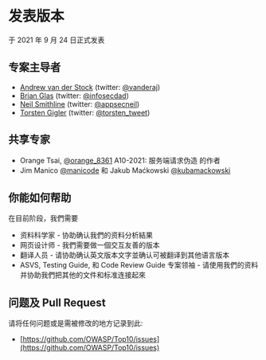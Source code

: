 # 发表版本

于 2021 年 9 月 24 日正式发表

## 专案主导者

- [Andrew van der Stock](mailto:vanderaj@owasp.org) (twitter: [@vanderaj](https://x.com/vanderaj))
- [Brian Glas](mailto:brian.glas@owasp.org) (twitter: [@infosecdad](https://x.com/infosecdad))
- [Neil Smithline](mailto:neil.smithline@owasp.org) (twitter: [@appsecneil](https://x.com/appsecneil))
- [Torsten Gigler](mailto:torsten.gigler@owasp.org) (twitter: [@torsten_tweet](https://x.com/torsten_tweet))

## 共享专家

- Orange Tsai, [@orange_8361](https://x.com/orange_8361) A10-2021: 服务端请求伪造 的作者
- Jim Manico [@manicode](https://x.com/manicode) 和 Jakub Maćkowski [@kubamackowski](https://x.com/kubamackowski)

## 你能如何帮助

在目前阶段，我們需要

- 资料科学家 - 协助确认我們的资料分析結果
- 网页设计师 - 我們需要做一個交互友善的版本
- 翻译人员 - 请协助确认英文版本文字並确认可被翻译到其他语言版本
- ASVS, Testing Guide, 和 Code Review Guide 专案领袖 - 请使用我們的资料并协助我們把其他的文件和标准连接起來

## 问题及 Pull Request

请将任何问题或是需被修改的地方记录到此:

- [https://github.com/OWASP/Top10/issues](https://github.com/OWASP/Top10/issues)
